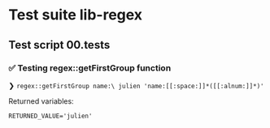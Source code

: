 # Test suite lib-regex

## Test script 00.tests

### ✅ Testing regex::getFirstGroup function

❯ `regex::getFirstGroup name:\ julien 'name:[[:space:]]*([[:alnum:]]*)'`

Returned variables:

```text
RETURNED_VALUE='julien'
```

